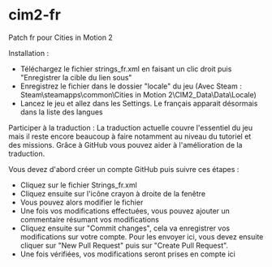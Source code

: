 # cim2-fr
Patch fr pour Cities in Motion 2

Installation :
  - Téléchargez le fichier strings_fr.xml en faisant un clic droit puis "Enregistrer la cible du lien sous"
  - Enregistrez le fichier dans le dossier "locale" du jeu
      (Avec Steam : Steam\steamapps\common\Cities in Motion 2\CIM2_Data\Data\Locale)
  - Lancez le jeu et allez dans les Settings. Le français apparait désormais dans la liste des langues


Participer à la traduction :
  La traduction actuelle couvre l'essentiel du jeu mais il reste encore beaucoup à faire notamment au niveau du tutoriel et des missions. Grâce à GitHub vous pouvez aider à l'amélioration de la traduction. 

Vous devez d'abord créer un compte GitHub puis suivre ces étapes :
  - Cliquez sur le fichier Strings_fr.xml
  - Cliquez ensuite sur l'icône crayon à droite de la fenêtre
  - Vous pouvez alors modifier le fichier
  - Une fois vos modifications effectuées, vous pouvez ajouter un commentaire résumant vos modifications
  - Cliquez ensuite sur "Commit changes", cela va enregistrer vos modifications sur votre compte. Pour
      les envoyer ici, vous devez ensuite cliquer sur "New Pull Request" puis sur "Create Pull Request".
  - Une fois vérifiées, vos modifications seront prises en compte ici
